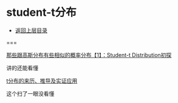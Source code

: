 # student-t分布

* [返回上层目录](../probability-distribution.md)



===

[那些跟高斯分布有些相似的概率分布【1】：Student-t Distribution初探](https://zhuanlan.zhihu.com/p/226581586)

讲的还能看懂

[t分布的来历、推导及实证应用](https://zhuanlan.zhihu.com/p/110211460)

这个扫了一眼没看懂